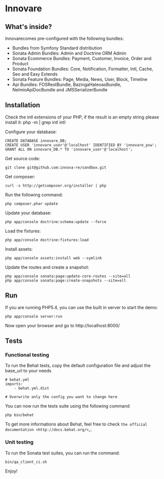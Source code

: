 Innovare
=======================

What's inside?
--------------

Innovarecomes pre-configured with the following bundles:

* Bundles from Symfony Standard distribution
* Sonata Admin Bundles: Admin and Doctrine ORM Admin
* Sonata Ecommerce Bundles: Payment, Customer, Invoice, Order and Product
* Sonata Foundation Bundles: Core, Notification, Formatter, Intl, Cache, Seo and Easy Extends
* Sonata Feature Bundles: Page, Media, News, User, Block, Timeline
* Api Bundles: FOSRestBundle, BazingaHateoasBundle, NelmioApiDocBundle and JMSSerializerBundle

Installation
------------
Check the intl extensions of your PHP, if the result is an empty string please install it:
    php -m | grep intl
    intl

Configure your database:

    CREATE DATABASE innovare_DB;
    CREATE USER 'innovare_user'@'localhost' IDENTIFIED BY 'innovare_psw';
    GRANT ALL ON innovare_DB.* TO 'innovare_user'@'localhost';

Get source code:

    git clone git@github.com:innova-re/sandbox.git

Get composer:

    curl -s http://getcomposer.org/installer | php

Run the following command:

    php composer.phar update

Update your database:

    php app/console doctrine:schema:update --force

Load the fixtures:

    php app/console doctrine:fixtures:load

Install assets:

    php app/console assets:install web --symlink

Update the routes and create a snapshot:

    php app/console sonata:page:update-core-routes --site=all
    php app/console sonata:page:create-snapshots --site=all

Run
---

If you are running PHP5.4, you can use the built in server to start the demo:

    php app/console server:run

Now open your browser and go to http://localhost:8000/

Tests
-----

### Functional testing

To run the Behat tests, copy the default configuration file and adjust the base_url to your needs

    # behat.yml
    imports:
        - behat.yml.dist

    # Overwrite only the config you want to change here

You can now run the tests suite using the following command

    php bin/behat

To get more informations about Behat, feel free to check `the official documentation
<http://docs.behat.org/>`_.


### Unit testing

To run the Sonata test suites, you can run the command:

    bin/qa_client_ci.sh

Enjoy!
